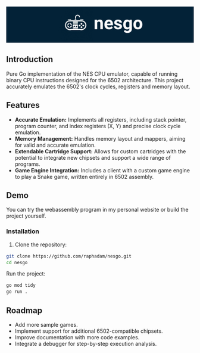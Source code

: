 ![Logo](docs/nesgologo.png)

## Introduction

Pure Go implementation of the NES CPU emulator, capable of running binary CPU instructions designed for the 6502 architecture. This project accurately emulates the 6502's clock cycles, registers and memory layout.

## Features

- **Accurate Emulation:** Implements all registers, including stack pointer, program counter, and index registers (X, Y) and precise clock cycle emulation.
- **Memory Management:** Handles memory layout and mappers, aiming for valid and accurate emulation.
- **Extendable Cartridge Support:** Allows for custom cartridges with the potential to integrate new chipsets and support a wide range of programs.
- **Game Engine Integration:** Includes a client with a custom game engine to play a Snake game, written entirely in 6502 assembly.

## Demo

You can try the webassembly program in my personal website or build the project yourself.

### Installation

1. Clone the repository:

```bash
git clone https://github.com/raphadam/nesgo.git
cd nesgo
```

Run the project:

```bash
go mod tidy
go run .
```

## Roadmap

- Add more sample games.
- Implement support for additional 6502-compatible chipsets.
- Improve documentation with more code examples.
- Integrate a debugger for step-by-step execution analysis.